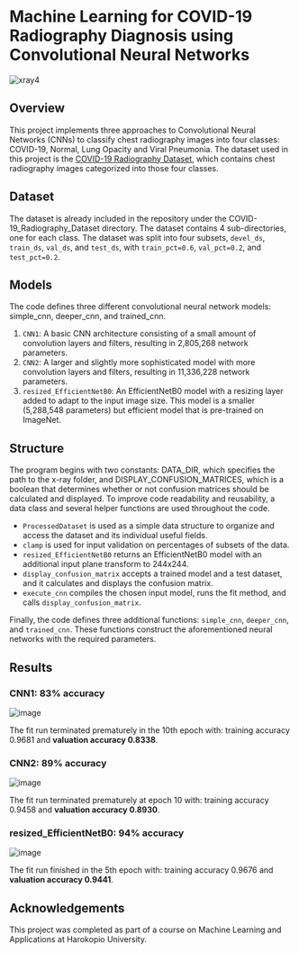 # Machine Learning for COVID-19 Radiography Diagnosis using Convolutional Neural Networks
![xray4](https://user-images.githubusercontent.com/39009079/224993368-0cc4f365-8907-4417-a595-c1e079028839.png)


## Overview
This project implements three approaches to Convolutional Neural Networks (CNNs) to classify chest radiography images into four classes: COVID-19, Normal, Lung Opacity and Viral Pneumonia. The dataset used in this project is the [COVID-19 Radiography Dataset](https://www.kaggle.com/datasets/tawsifurrahman/covid19-radiography-database), which contains chest radiography images categorized into those four classes.

## Dataset
The dataset is already included in the repository under the COVID-19_Radiography_Dataset directory. The dataset contains 4 sub-directories, one for each class. The dataset was split into four subsets, `devel_ds`, `train_ds`, `val_ds`, and `test_ds`, with `train_pct=0.6`, `val_pct=0.2`, and `test_pct=0.2`.

## Models
The code defines three different convolutional neural network models: simple_cnn, deeper_cnn, and trained_cnn.
1. `CNN1`: A basic CNN architecture consisting of a small amount of convolution layers and filters, resulting in 2,805,268 network parameters.
2. `CNN2`: A larger and slightly more sophisticated model with more convolution layers and filters, resulting in 11,336,228 network parameters.
3. `resized_EfficientNetB0`: An EfficientNetB0 model with a resizing layer added to adapt to the input image size. This model is a smaller (5,288,548 parameters) but efficient model that is pre-trained on ImageNet.

## Structure
The program begins with two constants: DATA_DIR, which specifies the path to the x-ray folder, and DISPLAY_CONFUSION_MATRICES, which is a boolean that determines whether or not confusion matrices should be calculated and displayed.
To improve code readability and reusability, a data class and several helper functions are used throughout the code.

* `ProcessedDataset` is used as a simple data structure to organize and access the dataset and its individual useful fields.
* `clamp` is used for input validation on percentages of subsets of the data.
* `resized_EfficientNetB0` returns an EfficientNetB0 model with an additional input plane transform to 244x244.
* `display_confusion_matrix` accepts a trained model and a test dataset, and it calculates and displays the confusion matrix.
* `execute_cnn` compiles the chosen input model, runs the fit method, and calls `display_confusion_matrix`.

Finally, the code defines three additional functions: `simple_cnn`, `deeper_cnn`, and `trained_cnn`. These functions construct the aforementioned neural networks with the required parameters.

## Results
### CNN1: **83% accuracy**
![image](https://user-images.githubusercontent.com/39009079/224971753-2c546758-2d13-4e1b-988e-ffcfab122e7b.png)

The fit run terminated prematurely in the 10th epoch with: training accuracy 0.9681 and **valuation accuracy 0.8338**.

### CNN2: **89% accuracy**
![image](https://user-images.githubusercontent.com/39009079/224971836-fdc9e10d-745b-4035-b95e-d1723724d45d.png)

The fit run terminated prematurely at epoch 10 with: training accuracy 0.9458 and **valuation accuracy 0.8930**.

### resized_EfficientNetB0: **94% accuracy**
![image](https://user-images.githubusercontent.com/39009079/224972750-8d3e7f13-cc45-4bb0-a1de-4633f437ae18.png)

The fit run finished in the 5th epoch with: training accuracy 0.9676 and **valuation accuracy 0.9441**.

## Acknowledgements
This project was completed as part of a course on Machine Learning and Applications at Harokopio University.
